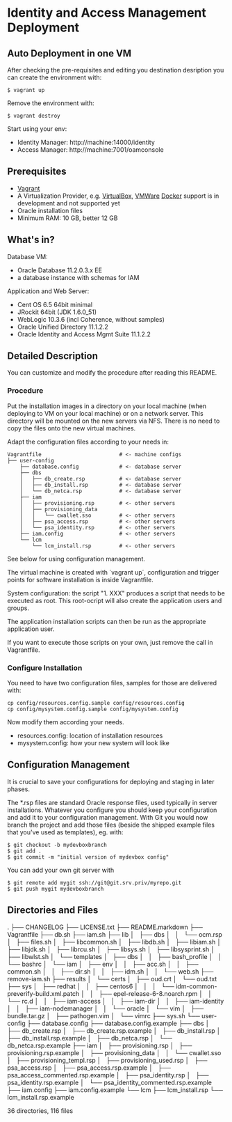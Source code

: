Identity and Access Management Deployment
=========================================

## Auto Deployment in one VM

After checking the pre-requisites and editing you destination desription
you can create the environment with:

    $ vagrant up

Remove the environment with:

    $ vagrant destroy

Start using your env:

* Identity Manager: http://machine:14000/identity
* Access Manager:   http://machine:7001/oamconsole


## Prerequisites

* [Vagrant](http://www.vagrantup.com) 
* A Virtualization Provider, e.g.
[VirtualBox](https://www.virtualbox.org), [VMWare](https://www.vmware.com)
  [Docker](https://www.docker.io) support is in development and not supported yet
* Oracle installation files
* Minimum RAM: 10 GB, better 12 GB

## What's in?

Database VM:
* Oracle Database 11.2.0.3.x EE
* a database instance with schemas for IAM

Application and Web Server:
* Cent OS 6.5 64bit minimal
* JRockit 64bit (JDK 1.6.0\_51)
* WebLogic 10.3.6 (incl Coherence, without samples)
* Oracle Unified Directory 11.1.2.2
* Oracle Identity and Access Mgmt Suite 11.1.2.2


## Detailed Description

You can customize and modify the procedure after reading this README.

### Procedure

Put the installation images in a directory on your local machine (when
deploying to VM on your local machine) or on a network server. This
directory will be mounted on the new servers via NFS. There is no need
to copy the files onto the new virtual machines.

Adapt the configuration files according to your needs in:

    Vagrantfile                         # <- machine configs
    ├── user-config
        ├── database.config             # <- database server
        ├── dbs
        │   ├── db_create.rsp           # <- database server
        │   ├── db_install.rsp          # <- database server
        │   └── db_netca.rsp            # <- database server
        ├── iam
        │   ├── provisioning.rsp        # <- other servers
        │   ├── provisioning_data
        │   │   └── cwallet.sso         # <- other servers
        │   ├── psa_access.rsp          # <- other servers
        │   └── psa_identity.rsp        # <- other servers
        ├── iam.config                  # <- other servers
        └── lcm
            └── lcm_install.rsp         # <- other servers

See below for using configuration management.



The virtual machine is created with ´vagrant up´, configuration and
trigger points for software installation is inside Vagrantfile.

System configuration: the script "1. XXX" produces a script that needs
to be executed as root. This root-ocript will also create the
application users and groups.

The application installation scripts can then be run as the appropriate
application user.

If you want to execute those scripts on your own, just remove the call
in Vagrantfile.

### Configure Installation

You need to have two configuration files, samples for those are
delivered with:

    cp config/resources.config.sample config/resources.config
    cp config/mysystem.config.sample config/mysystem.config

Now modify them according your needs.

* resources.config: location of installation resources
* mysystem.config:  how your new system will look like



## Configuration Management

It is crucial to save your configurations for deploying and staging in later
phases.

The \*.rsp files are standard Oracle response files, used typically in server
installations. Whatever you configure you should keep your configuration and
add it to your configuration management. With Git you would now branch the
project and add those files (beside the shipped example files that you've used
as templates), eg. with:

    $ git checkout -b mydevboxbranch
    $ git add .
    $ git commit -m "initial version of mydevbox config"

You can add your own git server with

    $ git remote add mygit ssh://git@git.srv.priv/myrepo.git
    $ git push mygit mydevboxbranch


## Directories and Files
.
├── CHANGELOG
├── LICENSE.txt
├── README.markdown
├── Vagrantfile
├── db.sh
├── iam.sh
├── lib
│   ├── dbs
│   │   └── ocm.rsp
│   ├── files.sh
│   ├── libcommon.sh
│   ├── libdb.sh
│   ├── libiam.sh
│   ├── libjdk.sh
│   ├── librcu.sh
│   ├── libsys.sh
│   ├── libsysprint.sh
│   ├── libwlst.sh
│   └── templates
│       ├── dbs
│       │   ├── bash_profile
│       │   └── bashrc
│       └── iam
│           ├── env
│           │   ├── acc.sh
│           │   ├── common.sh
│           │   ├── dir.sh
│           │   ├── idm.sh
│           │   └── web.sh
├── remove-iam.sh
├── results
│   └── certs
│       ├── oud.crt
│       └── oud.txt
├── sys
│   ├── redhat
│   │   ├── centos6
│   │   │   └── idm-common-preverify-build.xml.patch
│   │   ├── epel-release-6-8.noarch.rpm
│   │   └── rc.d
│   │       ├── iam-access
│   │       ├── iam-dir
│   │       ├── iam-identity
│   │       ├── iam-nodemanager
│   │       └── oracle
│   └── vim
│       ├── bundle.tar.gz
│       ├── pathogen.vim
│       └── vimrc
├── sys.sh
└── user-config
    ├── database.config
    ├── database.config.example
    ├── dbs
    │   ├── db_create.rsp
    │   ├── db_create.rsp.example
    │   ├── db_install.rsp
    │   ├── db_install.rsp.example
    │   ├── db_netca.rsp
    │   └── db_netca.rsp.example
    ├── iam
    │   ├── provisioning.rsp
    │   ├── provisioning.rsp.example
    │   ├── provisioning_data
    │   │   └── cwallet.sso
    │   ├── provisioning_templ.rsp
    │   ├── provisioning_used.rsp
    │   ├── psa_access.rsp
    │   ├── psa_access.rsp.example
    │   ├── psa_access_commented.rsp.example
    │   ├── psa_identity.rsp
    │   ├── psa_identity.rsp.example
    │   └── psa_identity_commented.rsp.example
    ├── iam.config
    ├── iam.config.example
    └── lcm
        ├── lcm_install.rsp
        └── lcm_install.rsp.example

36 directories, 116 files

